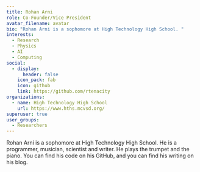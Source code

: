 ```yaml
---
title: Rohan Arni
role: Co-Founder/Vice President
avatar_filename: avatar
bio: "Rohan Arni is a sophomore at High Technology High School. "
interests:
  - Research
  - Physics
  - AI
  - Computing
social:
  - display:
      header: false
    icon_pack: fab
    icon: github
    link: https://github.com/rtenacity
organizations:
  - name: High Technology High School
    url: https://www.hths.mcvsd.org/
superuser: true
user_groups:
  - Researchers
---
```

Rohan Arni is a sophomore at High Technology High School. He is a programmer, musician, scientist and writer. He plays the trumpet and the piano. You can find his code on his GitHub, and you can find his writing on his blog.